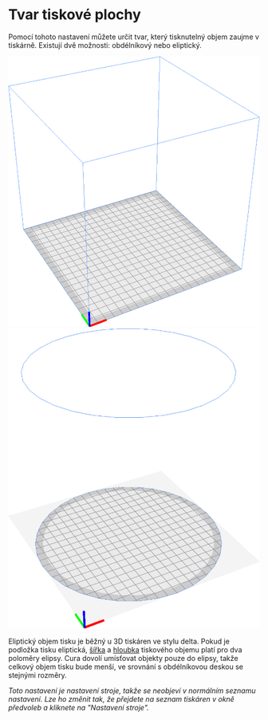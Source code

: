 Tvar tiskové plochy
====
Pomocí tohoto nastavení můžete určit tvar, který tisknutelný objem zaujme v tiskárně. Existují dvě možnosti: obdélníkový nebo eliptický.

![Obdélníková plocha tisku](../../../articles/images/machine_shape_rectangular.png)
![Eliptická plocha tisku](../../../articles/images/machine_shape_elliptic.png)

Eliptický objem tisku je běžný u 3D tiskáren ve stylu delta. Pokud je podložka tisku eliptická, [šířka](machine_width.md) a [hloubka](machine_depth.md) tiskového objemu platí pro dva poloměry elipsy. Cura dovolí umísťovat objekty pouze do elipsy, takže celkový objem tisku bude menší, ve srovnání s obdélníkovou deskou se stejnými rozměry.

*Toto nastavení je nastavení stroje, takže se neobjeví v normálním seznamu nastavení. Lze ho změnit tak, že přejdete na seznam tiskáren v okně předvoleb a kliknete na "Nastavení stroje".*